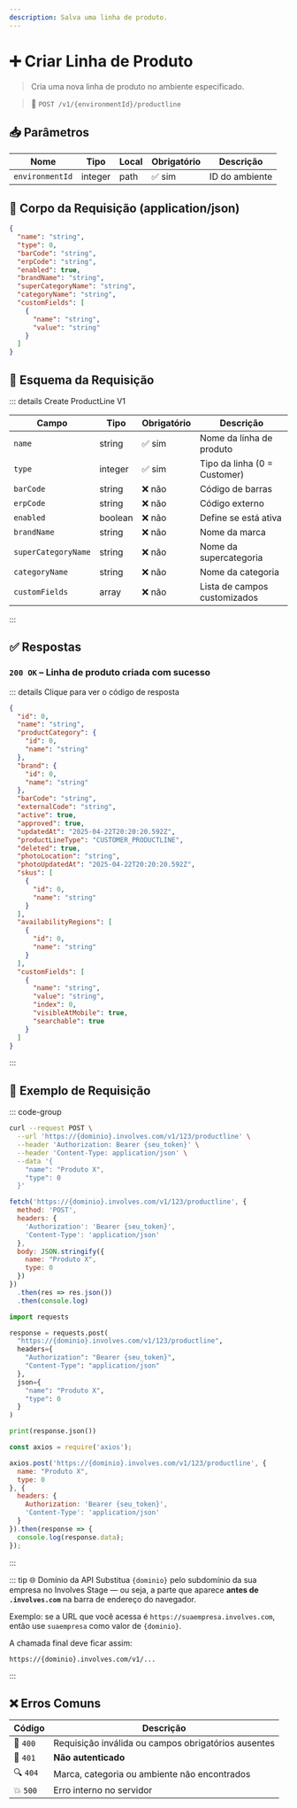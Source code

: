 ```yaml
---
description: Salva uma linha de produto.
---
```


# ➕ Criar Linha de Produto

> Cria uma nova linha de produto no ambiente especificado.

> 🔗 `POST /v1/{environmentId}/productline`


## 📥 Parâmetros

| Nome            | Tipo    | Local | Obrigatório | Descrição            |
|------------------|---------|-------|-------------|----------------------|
| `environmentId` | integer | path  | ✅ sim       | ID do ambiente       |


## 📨 Corpo da Requisição (application/json)

```json
{
  "name": "string",
  "type": 0,
  "barCode": "string",
  "erpCode": "string",
  "enabled": true,
  "brandName": "string",
  "superCategoryName": "string",
  "categoryName": "string",
  "customFields": [
    {
      "name": "string",
      "value": "string"
    }
  ]
}
```


## 🧬 Esquema da Requisição

::: details Create ProductLine V1

| Campo              | Tipo    | Obrigatório | Descrição                           |
|--------------------|---------|-------------|-------------------------------------|
| `name`             | string  | ✅ sim       | Nome da linha de produto            |
| `type`             | integer | ✅ sim       | Tipo da linha (0 = Customer)        |
| `barCode`          | string  | ❌ não       | Código de barras                    |
| `erpCode`          | string  | ❌ não       | Código externo                      |
| `enabled`          | boolean | ❌ não       | Define se está ativa                |
| `brandName`        | string  | ❌ não       | Nome da marca                       |
| `superCategoryName`| string  | ❌ não       | Nome da supercategoria              |
| `categoryName`     | string  | ❌ não       | Nome da categoria                   |
| `customFields`     | array   | ❌ não       | Lista de campos customizados        |

:::


## ✅ Respostas

### `200 OK` – Linha de produto criada com sucesso

::: details Clique para ver o código de resposta
```json
{
  "id": 0,
  "name": "string",
  "productCategory": {
    "id": 0,
    "name": "string"
  },
  "brand": {
    "id": 0,
    "name": "string"
  },
  "barCode": "string",
  "externalCode": "string",
  "active": true,
  "approved": true,
  "updatedAt": "2025-04-22T20:20:20.592Z",
  "productLineType": "CUSTOMER_PRODUCTLINE",
  "deleted": true,
  "photoLocation": "string",
  "photoUpdatedAt": "2025-04-22T20:20:20.592Z",
  "skus": [
    {
      "id": 0,
      "name": "string"
    }
  ],
  "availabilityRegions": [
    {
      "id": 0,
      "name": "string"
    }
  ],
  "customFields": [
    {
      "name": "string",
      "value": "string",
      "index": 0,
      "visibleAtMobile": true,
      "searchable": true
    }
  ]
}
```
:::


## 📘 Exemplo de Requisição

::: code-group

```bash [🟢 cURL]
curl --request POST \
  --url 'https://{dominio}.involves.com/v1/123/productline' \
  --header 'Authorization: Bearer {seu_token}' \
  --header 'Content-Type: application/json' \
  --data '{
    "name": "Produto X",
    "type": 0
  }'
```

```js [🟡 JavaScript]
fetch('https://{dominio}.involves.com/v1/123/productline', {
  method: 'POST',
  headers: {
    'Authorization': 'Bearer {seu_token}',
    'Content-Type': 'application/json'
  },
  body: JSON.stringify({
    name: "Produto X",
    type: 0
  })
})
  .then(res => res.json())
  .then(console.log)
```

```python [🔵 Python]
import requests

response = requests.post(
  "https://{dominio}.involves.com/v1/123/productline",
  headers={
    "Authorization": "Bearer {seu_token}",
    "Content-Type": "application/json"
  },
  json={
    "name": "Produto X",
    "type": 0
  }
)

print(response.json())
```

```js [🟣 Node.js]
const axios = require('axios');

axios.post('https://{dominio}.involves.com/v1/123/productline', {
  name: "Produto X",
  type: 0
}, {
  headers: {
    Authorization: 'Bearer {seu_token}',
    'Content-Type': 'application/json'
  }
}).then(response => {
  console.log(response.data);
});
```

:::

::: tip 🌐 Domínio da API
Substitua `{dominio}` pelo subdomínio da sua empresa no Involves Stage — ou seja, a parte que aparece **antes de `.involves.com`** na barra de endereço do navegador.

Exemplo: se a URL que você acessa é `https://suaempresa.involves.com`, então use `suaempresa` como valor de `{dominio}`.

A chamada final deve ficar assim:

```
https://{dominio}.involves.com/v1/...
```
:::


## ❌ Erros Comuns

| Código | Descrição                                |
|--------|--------------------------------------------|
| 🔴 `400`  | Requisição inválida ou campos obrigatórios ausentes |
| 🔐 `401`  | **Não autenticado**                      |
| 🔍 `404`  | Marca, categoria ou ambiente não encontrados |
| 💥 `500`  | Erro interno no servidor                 |
